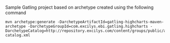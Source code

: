 Sample Gatling project based on archetype created using the following command

    mvn archetype:generate -DarchetypeArtifactId=gatling-highcharts-maven-archetype -DarchetypeGroupId=com.excilys.ebi.gatling.highcharts -DarchetypeCatalog=http://repository.excilys.com/content/groups/public/archetype-catalog.xml
